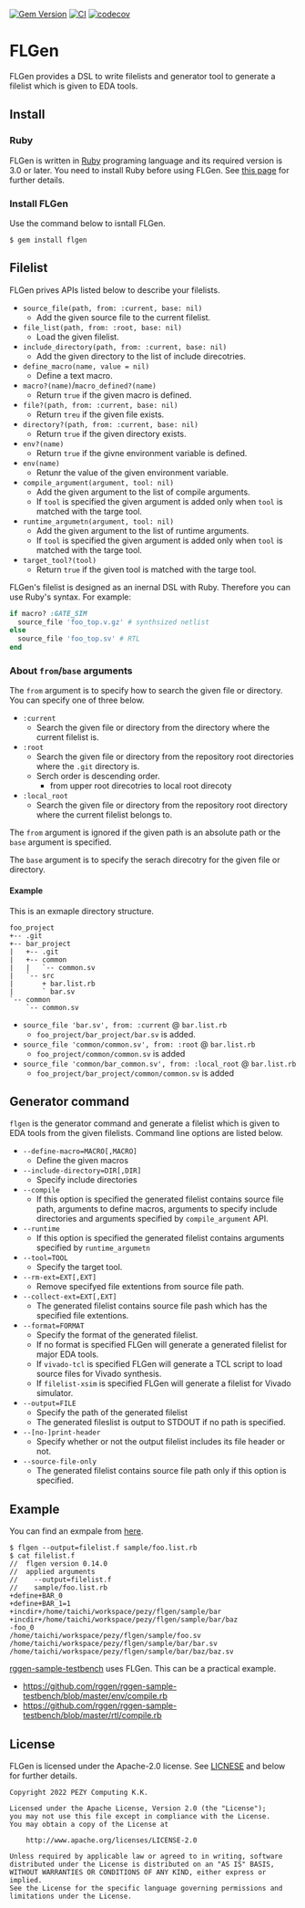 [![Gem Version](https://badge.fury.io/rb/flgen.svg)](https://badge.fury.io/rb/flgen)
[![CI](https://github.com/pezy-computing/flgen/actions/workflows/ci.yml/badge.svg)](https://github.com/pezy-computing/flgen/actions/workflows/ci.yml)
[![codecov](https://codecov.io/github/pezy-computing/flgen/branch/master/graph/badge.svg?token=P5JSMPRV3J)](https://codecov.io/github/pezy-computing/flgen)

# FLGen

FLGen provides a DSL to write filelists and generator tool to generate a filelist which is given to EDA tools.

## Install

### Ruby

FLGen is written in [Ruby](https://www.ruby-lang.org) programing language and its required version is 3.0 or later. You need to install Ruby before using FLGen. See [this page](https://www.ruby-lang.org/en/documentation/installation/) for further details.

### Install FLGen

Use the command below to isntall FLGen.

```
$ gem install flgen
```

## Filelist

FLGen prives APIs listed below to describe your filelists.

* `source_file(path, from: :current, base: nil)`
    * Add the given source file to the current filelist.
* `file_list(path, from: :root, base: nil)`
    * Load the given filelist.
* `include_directory(path, from: :current, base: nil)`
    * Add the given directory to the list of include direcotries.
* `define_macro(name, value = nil)`
    * Define a text macro.
* `macro?(name)`/`macro_defined?(name)`
    * Return `true` if the given macro is defined.
* `file?(path, from: :current, base: nil)`
    * Return `treu` if the given file exists.
* `directory?(path, from: :current, base: nil)`
    * Return `true` if the given directory exists.
* `env?(name)`
    * Return `true` if the givne environment variable is defined.
* `env(name)`
    * Retunr the value of the given environment variable.
* `compile_argument(argument, tool: nil)`
    * Add the given argument to the list of compile arguments.
    * If `tool` is specified the given argument is added only when `tool` is matched with the targe tool.
* `runtime_argumetn(argument, tool: nil)`
    * Add the given argument to the list of runtime arguments.
    * If `tool` is specified the given argument is added only when `tool` is matched with the targe tool.
* `target_tool?(tool)`
    * Return `true` if the given tool is matched with the targe tool.

FLGen's filelist is designed as an inernal DSL with Ruby. Therefore you can use Ruby's syntax. For example:

```ruby
if macro? :GATE_SIM
  source_file 'foo_top.v.gz' # synthsized netlist
else
  source_file 'foo_top.sv' # RTL
end
```

### About `from`/`base` arguments

The `from` argument is to specify how to search the given file or directory. You can specify one of three below.

* `:current`
    * Search the given file or directory from the directory where the current filelist is.
* `:root`
    * Search the given file or directory from the repository root directories where the `.git` directory is.
    * Serch order is descending order.
        * from upper root direcotries to local root direcoty
* `:local_root`
    * Search the given file or directory from the repository root directory where the current filelist belongs to.

The `from` argument is ignored if the given path is an absolute path or the `base` argument is specified.

The `base` argument is to specify the serach direcotry for the given file or directory.

#### Example

This is an exmaple directory structure.

```
foo_project
+-- .git
+-- bar_project
|   +-- .git
|   +-- common
|   |   `-- common.sv
|   `-- src
|       + bar.list.rb
|       ` bar.sv
`-- common
    `-- common.sv
```

* `source_file 'bar.sv', from: :current` @ `bar.list.rb`
    * `foo_project/bar_project/bar.sv` is added.
* `source_file 'common/common.sv', from: :root` @ `bar.list.rb`
    * `foo_project/common/common.sv` is added
* `source_file 'common/bar_common.sv', from: :local_root` @ `bar.list.rb`
    * `foo_project/bar_project/common/common.sv` is added

## Generator command

`flgen` is the generator command and generate a filelist which is given to EDA tools from the given filelists. Command line options are listed below.

* `--define-macro=MACRO[,MACRO]`
    * Define the given macros
* `--include-directory=DIR[,DIR]`
    * Specify include directories
* `--compile`
    * If this option is specified the generated filelist contains source file path, arguments to define macros, arguments to specify include directories and arguments specified by `compile_argument` API.
* `--runtime`
    * If this option is specified the generated filelist contains arguments specified by `runtime_argumetn`
* `--tool=TOOL`
    * Specify the target tool.
* `--rm-ext=EXT[,EXT]`
    * Remove specifyed file extentions from source file path.
* `--collect-ext=EXT[,EXT]`
    * The generated filelist contains source file pash which has the specified file extentions.
* `--format=FORMAT`
    * Specify the format of the generated filelist.
    * If no format is specified FLGen will generate a generated filelist for major EDA tools.
    * If `vivado-tcl` is specified FLGen will generate a TCL script to load source files for Vivado synthesis.
    * If `filelist-xsim` is specified FLGen will generate a filelist for Vivado simulator.
* `--output=FILE`
    * Specify the path of the generated filelist
    * The generated fileslist is output to STDOUT if no path is specified.
* `--[no-]print-header`
    * Specify whether or not the output filelist includes its file header or not.
* `--source-file-only`
    * The generated filelist contains source file path only if this option is specified.

## Example

You can find an exmpale from [here](https://github.com/pezy-computing/flgen/tree/master/sample).

```
$ flgen --output=filelist.f sample/foo.list.rb
$ cat filelist.f
//  flgen version 0.14.0
//  applied arguments
//    --output=filelist.f
//    sample/foo.list.rb
+define+BAR_0
+define+BAR_1=1
+incdir+/home/taichi/workspace/pezy/flgen/sample/bar
+incdir+/home/taichi/workspace/pezy/flgen/sample/bar/baz
-foo_0
/home/taichi/workspace/pezy/flgen/sample/foo.sv
/home/taichi/workspace/pezy/flgen/sample/bar/bar.sv
/home/taichi/workspace/pezy/flgen/sample/bar/baz/baz.sv
```

[rggen-sample-testbench](https://github.com/rggen/rggen-sample-testbench) uses FLGen. This can be a practical example.

* https://github.com/rggen/rggen-sample-testbench/blob/master/env/compile.rb
* https://github.com/rggen/rggen-sample-testbench/blob/master/rtl/compile.rb

## License

FLGen is licensed under the Apache-2.0 license. See [LICNESE](LICENSE) and below for further details.

```
Copyright 2022 PEZY Computing K.K.

Licensed under the Apache License, Version 2.0 (the "License");
you may not use this file except in compliance with the License.
You may obtain a copy of the License at

    http://www.apache.org/licenses/LICENSE-2.0

Unless required by applicable law or agreed to in writing, software
distributed under the License is distributed on an "AS IS" BASIS,
WITHOUT WARRANTIES OR CONDITIONS OF ANY KIND, either express or implied.
See the License for the specific language governing permissions and
limitations under the License.
```
